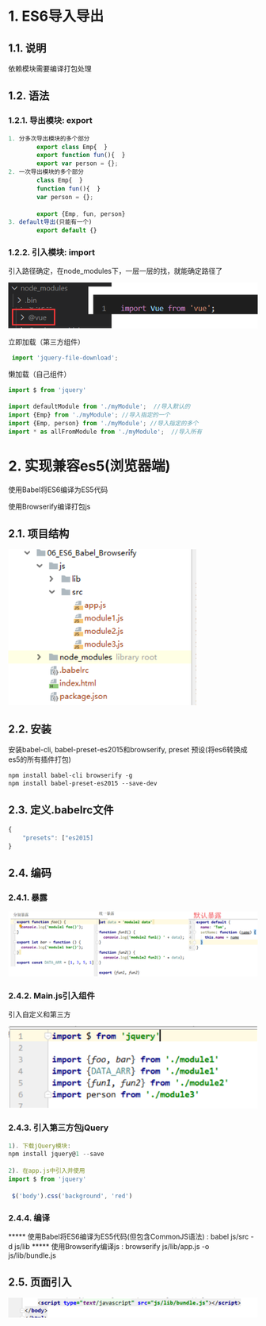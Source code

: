 # 1. **ES6导入导出**

## 1.1. **说明**

依赖模块需要编译打包处理

 

## 1.2. **语法**

### 1.2.1. **导出模块: export**

```javascript
1. 分多次导出模块的多个部分
		export class Emp{  }
		export function fun(){  }
		export var person = {};
2. 一次导出模块的多个部分
		class Emp{  }
		function fun(){  }
		var person = {};

		export {Emp, fun, person}
3. default导出(只能有一个)
		export default {}
```

 

### 1.2.2. **引入模块: import**

引入路径确定，在node_modules下，一层一层的找，就能确定路径了

![引入路径确定](./assets/引入路径确定.png)



立即加载（第三方组件）

```javascript
 import 'jquery-file-download';
```

懒加载（自己组件）

```javascript
import $ from 'jquery'  

import defaultModule from './myModule';  //导入默认的
import {Emp} from './myModule'; //导入指定的一个
import {Emp, person} from './myModule'; //导入指定的多个
import * as allFromModule from './myModule';  //导入所有
```

 

# 2. **实现兼容es5(浏览器端)**

使用Babel将ES6编译为ES5代码

使用Browserify编译打包js

## 2.1. **项目结构**

![项目结构](./assets/项目结构.png)

 

## 2.2. **安装**

安装babel-cli, babel-preset-es2015和browserify, preset 预设(将es6转换成es5的所有插件打包)

```shell
npm install babel-cli browserify -g 
npm install babel-preset-es2015 --save-dev 
```

 

## 2.3. **定义.babelrc文件** 

```javascript
{
    "presets": ["es2015]
}
```

 

## 2.4. **编码**

### 2.4.1. **暴露**

![暴露](./assets/暴露.png)

 

### 2.4.2. **Main.js引入组件**

引入自定义和第三方

![引入](./assets/引入.png) 

 

### 2.4.3. **引入第三方包**jQuery

```javascript
1). 下载jQuery模块: 
npm install jquery@1 --save

2). 在app.js中引入并使用
import $ from 'jquery'   

 $('body').css('background', 'red')   
```



### 2.4.4. **编译**

***** 使用Babel将ES6编译为ES5代码(但包含CommonJS语法) : babel js/src -d js/lib
***** 使用Browserify编译js : browserify js/lib/app.js -o js/lib/bundle.js

 

## 2.5. **页面引入**

![页面引入](./assets/页面引入.png)

 

 